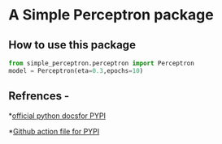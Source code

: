 # A  Simple Perceptron package

## How to use this package
```python
from simple_perceptron.perceptron import Perceptron
model = Perceptron(eta=0.3,epochs=10)
```

## Refrences -

*[official python docsfor PYPI](https://packaging.python.org/en/latest/tutorials/packaging-projects/)

*[Github action file for PYPI](https://docs.github.com/en/actions/automating-builds-and-tests/building-and-testing-python#publishing-to-package-registries)
 
